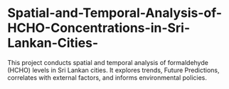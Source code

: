 # Spatial-and-Temporal-Analysis-of-HCHO-Concentrations-in-Sri-Lankan-Cities-
This project conducts spatial and temporal analysis of formaldehyde (HCHO) levels in Sri Lankan cities. It explores trends, Future Predictions, correlates with external factors, and informs environmental policies.
